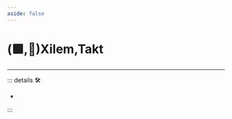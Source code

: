 ```yaml
---
aside: false
---
```

# (🟩,🔻)<ekos>Xilem</ekos>,<via>Takt</via>

---

<!-- =================================================== -->
<!-- =================================================== -->
<!-- =================================================== -->
<!-- =================================================== -->
<!-- =================================================== -->
::: details 🛠

-

:::
